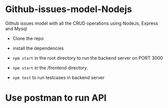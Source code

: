 # Github-issues-model-Nodejs
Github issues model with all the CRUD operations using NodeJs, Express and Mysql


- Clone the repo
- install the dependencies
- `npm start` in the root directory to run the backend server on PORT 3000
- `npm start` in the /frontend directory.

- `npm test` to run testcases in backend server

# Use postman to run API
